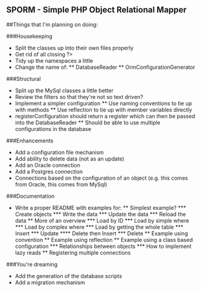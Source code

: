 SPORM - Simple PHP Object Relational Mapper
--------------------------------------------------------

##Things that I'm planning on doing:

###Housekeeping
* Split the classes up into their own files properly
* Get rid of all closing ?>
* Tidy up the namespaces a little
* Change the name of:
** DatabaseReader
** OrmConfigurationGenerator



###Structural
* Split up the MySql classes a little better
* Review the filters so that they're not so text driven?
* Implement a simpler configuration
** Use naming conventions to tie up with methods
** Use reflection to tie up with member variables directly
* registerConfiguration should return a register which can then be passed into the DatabaseReader
** Should be able to use multiple configurations in the database

###Enhancements
* Add a configuration file mechanism
* Add ability to delete data (not as an update)
* Add an Oracle connection
* Add a Postgres connection
* Connections based on the configuration of an object (e.g. this comes from Oracle, this comes from MySql)

###Documentation
* Write a proper README with examples for:
** Simplest example?
*** Create objects
*** Write the data
*** Update the data
*** Reload the data
** More of an overview
*** Load by ID
*** Load by simple where
*** Load by complex where
*** Load by getting the whole table
*** Insert
*** Update
**** Delete then Insert
*** Delete
** Example using convention
** Example using reflection
** Example using a class based configuration
*** Relationships between objects
*** How to implement lazy reads
** Registering multiple connections

###You're dreaming
* Add the generation of the database scripts
* Add a migration mechanism


